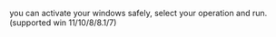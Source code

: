 you can activate your windows safely, 
select your operation and run.
(supported win 11/10/8/8.1/7)
